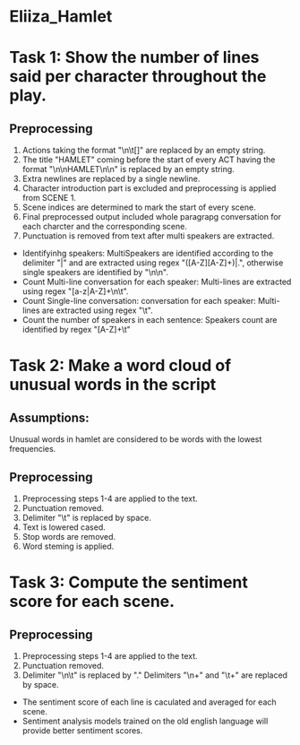 # Eliiza_Hamlet

# Task 1: Show the number of lines said per character throughout the play.
## Preprocessing
 1. Actions taking the format "\n\t[]" are replaced by an empty string.
 2. The title "HAMLET" coming before the start of every ACT having the format "\n\nHAMLET\n\n" is replaced by an empty string.
 3. Extra newlines are replaced by a single newline.
 4. Character introduction part is excluded and preprocessing is applied from SCENE 1.
 5. Scene indices are determined to mark the start of every scene.
 6. Final preprocessed output included whole paragrapg conversation for each charcter and the corresponding scene.
 7. Punctuation is removed from text after multi speakers are extracted.

- Identifyinhg speakers: MultiSpeakers are identified according to the delimiter "|" and are extracted using regex "([A-Z][A-Z]+)|.", otherwise single speakers are identified by "\n\n".
- Count Multi-line conversation for each speaker: Multi-lines are extracted using regex "[a-z|A-Z]+\\n\\t".
- Count Single-line conversation: conversation for each speaker: Multi-lines are extracted using regex "\\t".
- Count the number of speakers in each sentence: Speakers count are identified by regex "[A-Z]+\t"

# Task 2: Make a word cloud of unusual words in the script
## Assumptions:
 Unusual words in hamlet are considered to be words with the lowest frequencies.
## Preprocessing
 1. Preprocessing steps 1-4 are applied to the text. 
 2. Punctuation removed.
 3. Delimiter "\t" is replaced by space. 
 4. Text is lowered cased. 
 5. Stop words are removed. 
 6. Word steming is applied. 

# Task 3: Compute the sentiment score for each scene.
## Preprocessing
1. Preprocessing steps 1-4 are applied to the text.
2. Punctuation removed.
3. Delimiter "\n\t" is replaced by "." Delimiters "\n+" and "\t+" are replaced by space.

- The sentiment score of each line is caculated and averaged for each scene.
- Sentiment analysis models trained on the old english language will provide better sentiment scores. 

